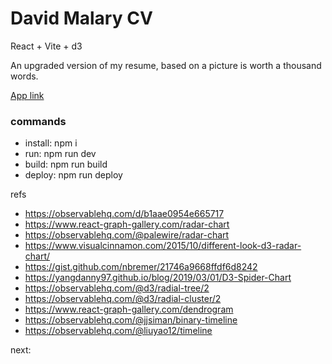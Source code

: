 # David Malary CV

React + Vite + d3

An upgraded version of my resume, based on a picture is worth a thousand words.

[App link](https://dmalary.github.io/dm_cv-react-d3/)

### commands
- install: npm i
- run: npm run dev
- build: npm run build
- deploy: npm run deploy

refs
- https://observablehq.com/d/b1aae0954e665717
- https://www.react-graph-gallery.com/radar-chart
- https://observablehq.com/@palewire/radar-chart
- https://www.visualcinnamon.com/2015/10/different-look-d3-radar-chart/
- https://gist.github.com/nbremer/21746a9668ffdf6d8242
- https://yangdanny97.github.io/blog/2019/03/01/D3-Spider-Chart
- https://observablehq.com/@d3/radial-tree/2
- https://observablehq.com/@d3/radial-cluster/2
- https://www.react-graph-gallery.com/dendrogram
- https://observablehq.com/@jjsiman/binary-timeline
- https://observablehq.com/@liuyao12/timeline


next:

